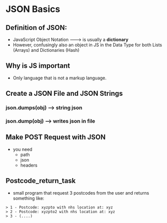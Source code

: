 # JSON Basics 

## Definition of JSON:
- JavaScript Object Notation
---> is usually a **dictionary**
- However, confusingly also an object in JS in the Data Type for both Lists (Arrays) and Dictionaries (Hash)

## Why is JS important
- Only language that is not a markup language.  

## Create a JSON File and JSON Strings

###  json.dumps(obj) --> string json

### json.dump(obj) --> writes json in file

## Make POST Request with JSON
- you need
    - path
    - json
    - headers

## Postcode_return_task
- small program that request 3 postcodes from the user and returns something like:
````
> 1 - Postcode: xyzpto with nhs location at: xyz
> 2 - Postcode: xyzpto2 with nhs location at: xyz
> 3 - (....)

````

